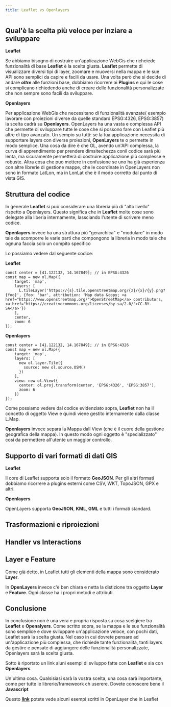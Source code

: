 ```yaml
---
title: Leaflet vs Openlayers 
---
```

## Qual'è la scelta più veloce per inziare a sviluppare

**Leaflet**

Se abbiamo bisogno di costruire un'applicazione WebGis che richeiede funzionalità di base **Leaflet** è la scelta giusta.
**Leaflet**  permette di visualizzare diversi tipi di layer, zoomare e muoversi nella mappa e le sue API sono semplici da capire e facili da usare.
Una volta però che si decide di andare ***oltre*** alle funzioni base, dobbiamo ricorrere ai **Plugins** e qui le cose si complicano richiedendo anche di creare delle funzionalità personalizzate che  non sempre sono facili da sviluppare.

**Openlayers**

Per applicazione WebGis che necessitano di funzionalità avanzate( esempio lavorare con proiezioni diverse da quelle standard EPSG:4326, EPSG:3857) la scelta cadrà su **Openlayers**.
OpenLayers ha una vasta e complessa API che permette di sviluppare tutte le cose che si possono fare con Leaflet più altre di tipo avanzato.
Un sempio su tutti: se la tua applicazione necessita di supportare layers con diverse proiezioni,  **OpenLayers** te o permette in modo semplice.
Una cosa da dire è che OL, avendo un'API complessa, la curva di apprendimento per prendere dimsitechezza conil codice sarà più lenta, ma sicuramente permetterà di costruire applicazione più complesse e robuste.
Altra cosa che può mettere in confusione se uno ha già esperienza con altre librerie di gestione mappe, che le coordinate in OpenLayers non sono in formato LatLon, ma in LonLat che è il modo corretto dal punto di vista GIS.

## Struttura del codice

In generale **Leaflet** si può considerare una libreria più di "alto livello" rispetto a Openlayers. Questo significa che in **Leaflet** molte cose sono delegate alla liberia internamente, lassciando l'utente di scrivere meno codice.

**Openlayers** invece ha una struttura più "gerarchica" e "modulare" in modo tale da scomporre le varie parti che compongono la libreria in modo tale che ognuna faccia solo un compito specifico

Lo possiamo vedere dal seguente codice:

**Leaflet**

```js{7,8}
const center = [41.122132, 14.167849]; // in EPSG:4326 
const map = new ol.Map({
    target: 'map',
    layers: [
      L.tileLayer('https://{s}.tile.openstreetmap.org/{z}/{x}/{y}.png?{foo}', {foo: 'bar', attribution: 'Map data &copy; <a href="https://www.openstreetmap.org/">OpenStreetMap</a> contributors, <a href="https://creativecommons.org/licenses/by-sa/2.0/">CC-BY-SA</a>'})
    ],
    center,
    zoom: 6
});
```

**Openlayers**

```js{9,10,11,12}
const center = [41.122132, 14.167849]; // in EPSG:4326 
const map = new ol.Map({
    target: 'map',
    layers: [
      new ol.layer.Tile({
        source: new ol.source.OSM()
      })
    ],
    view: new ol.View({
      center: ol.proj.transform(center, 'EPSG:4326', 'EPSG:3857'),
      zoom: 6
    })
});
```
Come possiamo vedere dal codice evidenziato sopra, **Leaflet** non ha il concetto di oggetto View e quindi viene gestito internamente dalla classe L.Map. 

**Openlayers** invece separa la Mappa dall View (che è il cuore della gestione geografica della mappa). In questo modo ogni oggetto è "specializzato" così da permettere all'utente un maggior controllo.

## Supporto di vari formati di dati GIS

**Leaflet**

Il core di Leaflet supporta solo il formato **GeoJSON**. Per gli altri formati dobbiamo ricorrere a plugins esterni come  CSV, WKT, TopoJSON, GPX e altri.

**Openlayers**

OpenLayers supporta **GeoJSON**, **KML**, **GML** e tutti i formati standard.

## Trasformazioni e riproiezioni


## Handler vs Interactions


## Layer e Feature

Come già detto, in Leaflet tutti gli elementi della mappa sono considerato **Layer**.

In **OpenLayers** invece c'è ben chiara e netta la distizione tra oggetto **Layer** e **Feature**. Ogni classe ha i propri metodi e attributi.

## Conclusione

In conclusione non è una vera e propria risposta su cosa scelgiere tra **Leaflet** e **Openalyers**.
Come scritto sopra, se la mappa e le sue funzionalità sono semplice e dove sviluppare un'applicazione veloce, con pochi dati, Leaflet sarà la scelta giusta.
Nel caso in cui dovrete pensare ad un'applicazione più complessa, che richiede tante funzionalità, tanti layers da gestire e pensate di aggiungere delle funzionalità personalizzate, Openlayers sarà la scelta giusta.

Sotto è riportato un link aluni esempi di sviluppo fatte con **Leaflet** e sia con **Openlayers**

Un'ultima cosa. Qualsisiasi sarà la vostra scelta, una cosa sarà importante, come per tutte le librerie/frameweork ch userere. Dovete conoscere bene il **Javascript**


Questo [**link**](https://astuntechnology.github.io/osgis-ol3-leaflet/index.html) potete vede alcuni esempi scritti in OpenLayer che in Leaflet